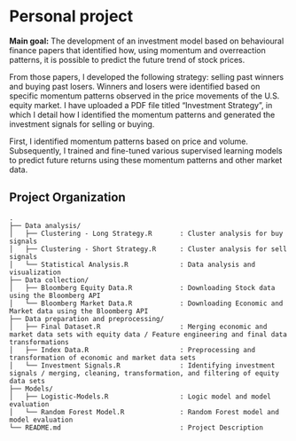 # Personal project
**Main goal:** The development of an investment model based on behavioural finance papers that identified how, using momentum and overreaction patterns, it is possible to predict the future trend of stock prices. 

From those papers, I developed the following strategy: selling past winners and buying past losers. Winners and losers were identified based on specific momentum patterns observed in the price movements of the U.S. equity market. I have uploaded a PDF file titled “Investment Strategy”, in which I detail how I identified the momentum patterns and generated the investment signals for selling or buying.

First, I identified momentum patterns based on price and volume. Subsequently, I trained and fine-tuned various supervised learning models to predict future returns using these momentum patterns and other market data.

## Project Organization
```
.
├── Data analysis/                         
│   ├── Clustering - Long Strategy.R       : Cluster analysis for buy signals
│   ├── Clustering - Short Strategy.R      : Cluster analysis for sell signals
│   └── Statistical Analysis.R             : Data analysis and visualization
├── Data collection/                       
│   ├── Bloomberg Equity Data.R            : Downloading Stock data using the Bloomberg API
│   └── Bloomberg Market Data.R            : Downloading Economic and Market data using the Bloomberg API
├── Data preparation and preprocessing/    
│   ├── Final Dataset.R                    : Merging economic and market data sets with equity data / Feature engineering and final data transformations
│   ├── Index Data.R                       : Preprocessing and transformation of economic and market data sets
│   └── Investment Signals.R               : Identifying investment signals / merging, cleaning, transformation, and filtering of equity data sets
├── Models/                               
│   ├── Logistic-Models.R                  : Logic model and model evaluation
│   └── Random Forest Model.R              : Random Forest model and model evaluation
└── README.md                              : Project Description
```
